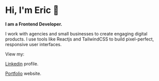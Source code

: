 # Hi, I'm Eric 👋
**I am a Frontend Developer.**

I work with agencies and small businesses to create engaging digital products.
I use tools like Reactjs and TailwindCSS to build pixel-perfect, responsive user interfaces.

View my: 

[Linkedin](https://www.linkedin.com/in/emurrelldev/) profile.

[Portfolio](https://emurrell.com) website.

<!--
**EMurrell/EMurrell** is a ✨ _special_ ✨ repository because its `README.md` (this file) appears on your GitHub profile.

Here are some ideas to get you started:

- 🔭 I am a freelance Web Developer
- 🌱 I’m currently learning ...
- 👯 I’m looking to collaborate on ...
- 🤔 I’m looking for help with ...
- 💬 Ask me about ...
- 📫 How to reach me: ...
- 😄 Pronouns: ...
- ⚡ Fun fact: ...
-->
